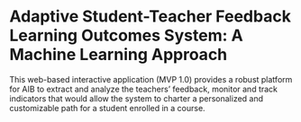 # Adaptive Student-Teacher Feedback Learning Outcomes System: A Machine Learning Approach

This web-based interactive application (MVP 1.0) provides a robust platform for AIB to extract and analyze the teachers’ feedback, monitor and track indicators that would allow the system to charter a personalized and customizable path for a student enrolled in a course.

